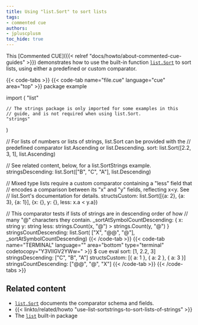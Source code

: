 ```yaml
---
title: Using "list.Sort" to sort lists
tags:
- commented cue
authors:
- jpluscplusm
toc_hide: true
---
```


This [Commented CUE]({{< relref "docs/howto/about-commented-cue-guides" >}})
demonstrates how to use the built-in function
[`list.Sort`](https://pkg.go.dev/cuelang.org/go/pkg/list#Sort)
to sort lists, using either a predefined or custom comparator.

<!--more-->

{{< code-tabs >}}
{{< code-tab name="file.cue" language="cue" area="top" >}}
package example

import (
	"list"

	// The strings package is only imported for some examples in this
	// guide, and is not required when using list.Sort.
	"strings"
)

// For lists of numbers or lists of strings, list.Sort can be provided with the
// predefined comparator list.Ascending or list.Descending.
sort: list.Sort([2.2, 3, 1], list.Ascending)

// See related content, below, for a list.SortStrings example.
stringsDescending: list.Sort(["B", "C", "A"], list.Descending)

// Mixed type lists require a custom comparator containing a "less" field that
// encodes a comparison between its "x" and "y" fields, reflecting x<y. See
// list.Sort's documentation for details.
structsCustom: list.Sort([{a: 2}, {a: 3}, {a: 1}], {x: {}, y: {}, less: x.a < y.a})

// This comparator tests if lists of strings are in descending order of how
// many "@" characters they contain.
_sortAtSymbolCountDescending: {
	x:    string
	y:    string
	less: strings.Count(x, "@") > strings.Count(y, "@")
}
stringsCountDescending: list.Sort( ["X", "@@", "@"], _sortAtSymbolCountDescending)
{{< /code-tab >}}
{{< code-tab name="TERMINAL" language="" area="bottom" type="terminal" codetocopy="Y3VlIGV2YWw=" >}}
$ cue eval
sort: [1, 2.2, 3]
stringsDescending: ["C", "B", "A"]
structsCustom: [{
    a: 1
}, {
    a: 2
}, {
    a: 3
}]
stringsCountDescending: ["@@", "@", "X"]
{{< /code-tab >}}
{{< /code-tabs >}}

## Related content

- [`list.Sort`](https://pkg.go.dev/cuelang.org/go/pkg/list#Sort) documents the
  comparator schema and fields.
- {{< linkto/related/howto "use-list-sortstrings-to-sort-lists-of-strings" >}}
- The [`list`](https://pkg.go.dev/cuelang.org/go/pkg/list) built-in package
